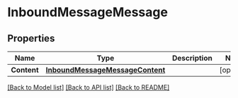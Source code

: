 # InboundMessageMessage

## Properties
Name | Type | Description | Notes
------------ | ------------- | ------------- | -------------
**Content** | [**InboundMessageMessageContent**](InboundMessage_message_content.md) |  | [optional] 

[[Back to Model list]](../README.md#documentation-for-models) [[Back to API list]](../README.md#documentation-for-api-endpoints) [[Back to README]](../README.md)


